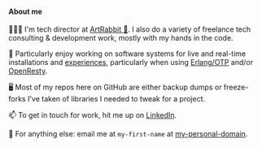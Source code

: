 #### About me

🙋🏻‍♂️ I'm tech director at [ArtRabbit 🐇](https://www.artrabbit.com). I also do a variety of freelance tech consulting & development work, mostly with my hands in the code.

🤖 Particularly enjoy working on software systems for live and real-time installations and [experiences](https://audienceofthefuture.live/dream/), particularly when using [Erlang/OTP](https://www.erlang.org) and/or [OpenResty](https://www.openresty.org).

🖥 Most of my repos here on GitHub are either backup dumps or freeze-forks I've taken of libraries I needed to tweak for a project.

📫 To get in touch for work, hit me up on [LinkedIn](https://www.linkedin.com/in/igorclark).

📲 For anything else: email me at `my-first-name` at [my-personal-domain](https://igorclark.net/).

<!--
**igorclark/igorclark** is a ✨ _special_ ✨ repository because its `README.md` (this file) appears on your GitHub profile.

Here are some ideas to get you started:

- 🔭 I’m currently working on ...
- 🌱 I’m currently learning ...
- 👯 I’m looking to collaborate on ...
- 🤔 I’m looking for help with ...
- 💬 Ask me about ...
- 📫 How to reach me: ...
- 😄 Pronouns: ...
- ⚡ Fun fact: ...
-->
